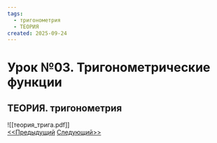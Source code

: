 ```yaml
---
tags:
  - тригонометрия
  - ТЕОРИЯ
created: 2025-09-24
---
```

# Урок №03. Тригонометрические функции
## ТЕОРИЯ. тригонометрия
![[теория_трига.pdf]]  
[<<Предыдущий](<Lesson 2>) [Следующий>>](<Lesson 4>)